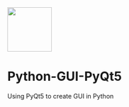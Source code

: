 <img src='https://upload.wikimedia.org/wikipedia/commons/thumb/e/e6/Python_and_Qt.svg/1200px-Python_and_Qt.svg.png' height='100px'>

# Python-GUI-PyQt5
Using PyQt5 to create GUI in Python
